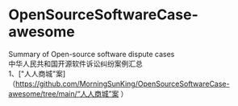 # OpenSourceSoftwareCase-awesome
Summary of Open-source software dispute cases<br>
中华人民共和国开源软件诉讼纠纷案例汇总<br>
1、["人人商城"案]（https://github.com/MorningSunKing/OpenSourceSoftwareCase-awesome/tree/main/“人人商城”案 ）<br>
